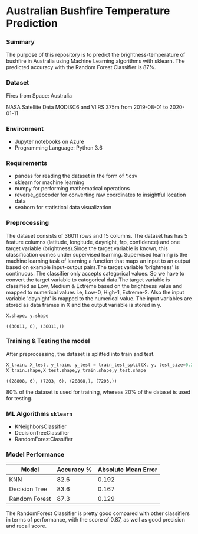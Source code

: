 # Australian Bushfire Temperature Prediction

### Summary
The purpose of this repository is to predict the brightness-temperature of bushfire in Australia using Machine Learning algorithms with sklearn. The predicted accuracy with the Random Forest Classifier is 87%.
### Dataset
Fires from Space: Australia 

NASA Satellite Data MODISC6 and VIIRS 375m from 2019-08-01 to 2020-01-11
### Environment
* Jupyter notebooks on Azure
* Programming Language: Python 3.6
### Requirements
* pandas for reading the dataset in the form of *.csv
* sklearn for machine learning
* numpy for performing mathematical operations
* reverse_geocoder for converting raw coordinates to insightful location data
* seaborn for statistical data visualization
### Preprocessing
The dataset consists of 36011 rows and 15 columns. The dataset has has 5 feature columns (latitude, longitude, daynight, frp, confidence) and one target variable (brightness).Since the target variable is known, this classification comes under supervised learning. Supervised learning is the machine learning task of learning a function that maps an input to an output based on example input-output pairs.The target variable 'brightness' is continuous. The classifier only accepts categorical values. So we have to convert the target variable to categorical data.The target variable is classified as Low, Medium & Extreme based on the brightness value and mapped to numerical values i.e, Low-0, High-1, Extreme-2. Also the input variable 'daynight' is mapped to the numerical value.
The input variables are stored as data frames in X and the output variable is stored in y.
```python
X.shape, y.shape
```
```
((36011, 6), (36011,))
```
### Training & Testing the model
After preprocessing, the dataset is splitted into train and test.
```python
X_train, X_test, y_train, y_test = train_test_split(X, y, test_size=0.2, random_state=1,stratify=y)
X_train.shape,X_test.shape,y_train.shape,y_test.shape
```
```
((28808, 6), (7203, 6), (28808,), (7203,))
```
80% of the dataset is used for training, whereas 20% of the dataset is used for testing.
### ML Algorithms `sklearn`
* KNeighborsClassifier
* DecisionTreeClassifier
* RandomForestClassifier
### Model Performance
| Model         	| Accuracy % 	| Absolute Mean Error 	|
|---------------	|------------	|---------------------	|
| KNN           	| 82.6       	| 0.192               	|
| Decision Tree 	| 83.6       	| 0.167               	|
| Random Forest 	| 87.3       	| 0.129               	|

The RandomForest Classifier is pretty good compared with other classifiers in terms of performance, with the score of 0.87, as well as good precision and recall score.
